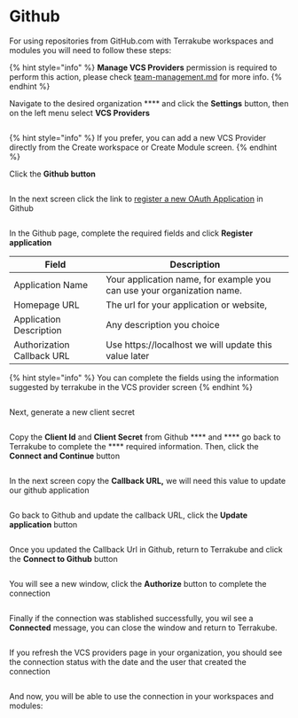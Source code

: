 # Github

For using repositories from GitHub.com with Terrakube workspaces and modules you will need to follow these steps:

{% hint style="info" %}
**Manage VCS Providers** permission is required to perform this action, please check [team-management.md](../organizations/team-management.md "mention") for more info.
{% endhint %}

Navigate to the desired organization **** and click the **Settings** button, then on the left menu select **VCS Providers**&#x20;

<figure><img src="../../.gitbook/assets/image (14) (2).png" alt=""><figcaption></figcaption></figure>

{% hint style="info" %}
If you prefer, you can add a new VCS Provider directly from the Create workspace or Create Module screen.&#x20;
{% endhint %}

Click the **Github button**

<figure><img src="../../.gitbook/assets/image (7).png" alt=""><figcaption></figcaption></figure>

In the next screen click the link to [register a new OAuth Application](https://github.com/settings/applications/new) in Github

<figure><img src="../../.gitbook/assets/image (11) (2).png" alt=""><figcaption></figcaption></figure>

In the Github page, complete the required fields and click **Register application**

| Field                      | Description                                                            |
| -------------------------- | ---------------------------------------------------------------------- |
| Application Name           | Your application name, for example you can use your organization name. |
| Homepage URL               | The url for your application or website,                               |
| Application Description    | Any description you choice                                             |
| Authorization Callback URL | Use https://localhost we will update this value later                  |

{% hint style="info" %}
You can complete the fields using the information suggested by terrakube in the VCS provider screen
{% endhint %}

<figure><img src="../../.gitbook/assets/image (9) (3) (2).png" alt=""><figcaption></figcaption></figure>

Next, generate a new client secret

<figure><img src="../../.gitbook/assets/image (8) (4).png" alt=""><figcaption></figcaption></figure>

Copy the  **Client Id**  and **Client Secret** from Github **** and **** go back to Terrakube to complete the **** required information. Then, click the **Connect and Continue** button

<figure><img src="../../.gitbook/assets/image (20).png" alt=""><figcaption></figcaption></figure>

In the next screen copy the **Callback URL,** we will need this value to update our github application

<figure><img src="../../.gitbook/assets/image (3) (1).png" alt=""><figcaption></figcaption></figure>

Go back to Github and update the callback URL, click the **Update application** button

<figure><img src="../../.gitbook/assets/image (6) (1).png" alt=""><figcaption></figcaption></figure>

Once you updated the Callback Url in Github, return to Terrakube and click the **Connect to Github** button

<figure><img src="../../.gitbook/assets/image (3) (4).png" alt=""><figcaption></figcaption></figure>

You will see a new window, click the **Authorize** button to complete the connection

<figure><img src="../../.gitbook/assets/image (12).png" alt=""><figcaption></figcaption></figure>

Finally if the connection was stablished successfully, you wil see a **Connected** message, you can close the window and return to Terrakube.

<figure><img src="../../.gitbook/assets/image (16).png" alt=""><figcaption></figcaption></figure>

If you refresh the VCS providers page in your organization, you should see the connection status with the date and the user that created the connection

<figure><img src="../../.gitbook/assets/image (10).png" alt=""><figcaption></figcaption></figure>

And now, you will be able to use the connection in your workspaces and modules:

<figure><img src="../../.gitbook/assets/image (18).png" alt=""><figcaption></figcaption></figure>
